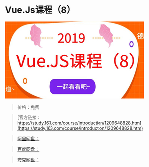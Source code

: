 # Vue.Js课程（8）

![img](../../../assets/study163/free/c5bfad58869543089cfb70264b0d7c7c.jpg)

> 价格：免费

> [官方链接：https://study.163.com/course/introduction/1209648828.htm](https://study.163.com/course/introduction/1209648828.htm)

> [阿里网盘：]()

> [百度网盘：]()

> [夸克网盘：]()
